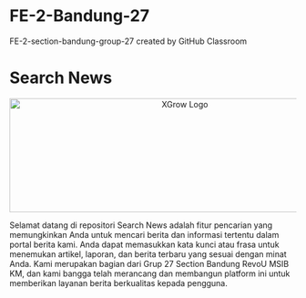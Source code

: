 # FE-2-Bandung-27
FE-2-section-bandung-group-27 created by GitHub Classroom
# Search News
<p align="center">
  <img src="https://kampus-merdeka-software-engineering.github.io/FE-2-bandung-27/assets/img/logo.gif" alt="XGrow Logo" width="600px" height="200px">
</p>
Selamat datang di repositori Search News adalah fitur pencarian yang memungkinkan Anda untuk mencari berita dan informasi tertentu dalam portal berita kami. Anda dapat memasukkan kata kunci atau frasa untuk menemukan artikel, 
laporan, dan berita terbaru yang sesuai dengan minat Anda. Kami merupakan bagian dari Grup 27 Section Bandung RevoU MSIB KM, dan kami bangga telah merancang dan membangun platform ini untuk memberikan layanan berita berkualitas kepada pengguna.
